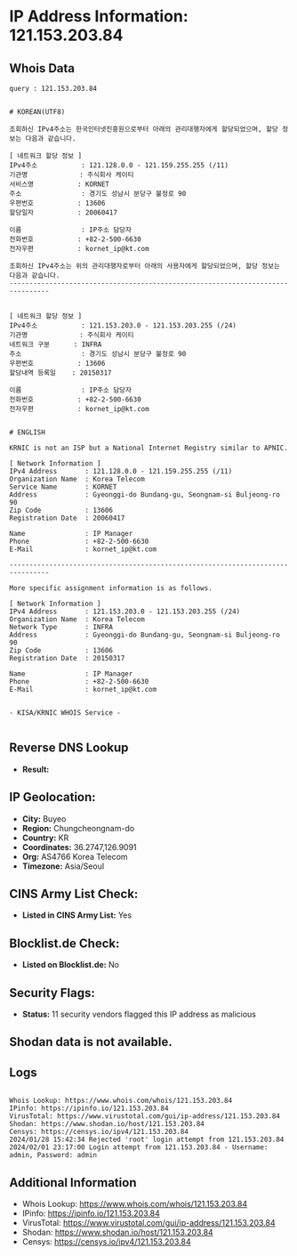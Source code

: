 # IP Address Information: 121.153.203.84

## Whois Data
```
query : 121.153.203.84


# KOREAN(UTF8)

조회하신 IPv4주소는 한국인터넷진흥원으로부터 아래의 관리대행자에게 할당되었으며, 할당 정보는 다음과 같습니다.

[ 네트워크 할당 정보 ]
IPv4주소           : 121.128.0.0 - 121.159.255.255 (/11)
기관명             : 주식회사 케이티
서비스명           : KORNET
주소               : 경기도 성남시 분당구 불정로 90
우편번호           : 13606
할당일자           : 20060417

이름               : IP주소 담당자
전화번호           : +82-2-500-6630
전자우편           : kornet_ip@kt.com

조회하신 IPv4주소는 위의 관리대행자로부터 아래의 사용자에게 할당되었으며, 할당 정보는 다음과 같습니다.
--------------------------------------------------------------------------------


[ 네트워크 할당 정보 ]
IPv4주소           : 121.153.203.0 - 121.153.203.255 (/24)
기관명             : 주식회사 케이티
네트워크 구분      : INFRA
주소               : 경기도 성남시 분당구 불정로 90
우편번호           : 13606
할당내역 등록일    : 20150317

이름               : IP주소 담당자
전화번호           : +82-2-500-6630
전자우편           : kornet_ip@kt.com


# ENGLISH

KRNIC is not an ISP but a National Internet Registry similar to APNIC.

[ Network Information ]
IPv4 Address       : 121.128.0.0 - 121.159.255.255 (/11)
Organization Name  : Korea Telecom
Service Name       : KORNET
Address            : Gyeonggi-do Bundang-gu, Seongnam-si Buljeong-ro 90
Zip Code           : 13606
Registration Date  : 20060417

Name               : IP Manager
Phone              : +82-2-500-6630
E-Mail             : kornet_ip@kt.com

--------------------------------------------------------------------------------

More specific assignment information is as follows.

[ Network Information ]
IPv4 Address       : 121.153.203.0 - 121.153.203.255 (/24)
Organization Name  : Korea Telecom
Network Type       : INFRA
Address            : Gyeonggi-do Bundang-gu, Seongnam-si Buljeong-ro 90
Zip Code           : 13606
Registration Date  : 20150317

Name               : IP Manager
Phone              : +82-2-500-6630
E-Mail             : kornet_ip@kt.com


- KISA/KRNIC WHOIS Service -


```
## Reverse DNS Lookup
- **Result:** 

## IP Geolocation:
- **City:** Buyeo
- **Region:** Chungcheongnam-do
- **Country:** KR
- **Coordinates:** 36.2747,126.9091
- **Org:** AS4766 Korea Telecom
- **Timezone:** Asia/Seoul

## CINS Army List Check:
- **Listed in CINS Army List:** 
Yes

## Blocklist.de Check:
- **Listed on Blocklist.de:** 
No

## Security Flags:
- **Status:** 11 security vendors flagged this IP address as malicious

## Shodan data is not available.

## Logs
```

Whois Lookup: https://www.whois.com/whois/121.153.203.84
IPinfo: https://ipinfo.io/121.153.203.84
VirusTotal: https://www.virustotal.com/gui/ip-address/121.153.203.84
Shodan: https://www.shodan.io/host/121.153.203.84
Censys: https://censys.io/ipv4/121.153.203.84
2024/01/28 15:42:34 Rejected 'root' login attempt from 121.153.203.84
2024/02/01 23:17:00 Login attempt from 121.153.203.84 - Username: admin, Password: admin

```
## Additional Information
- Whois Lookup: https://www.whois.com/whois/121.153.203.84
- IPinfo: https://ipinfo.io/121.153.203.84
- VirusTotal: https://www.virustotal.com/gui/ip-address/121.153.203.84
- Shodan: https://www.shodan.io/host/121.153.203.84
- Censys: https://censys.io/ipv4/121.153.203.84

